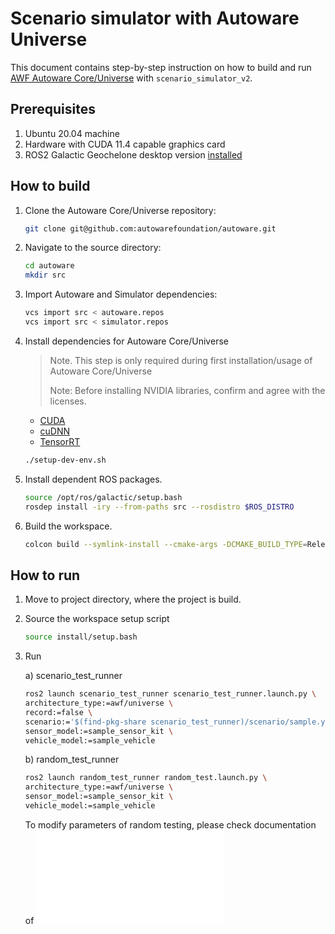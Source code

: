 # Scenario simulator with Autoware Universe

This document contains step-by-step instruction on how to build and run [AWF Autoware Core/Universe](https://github.com/autowarefoundation/autoware) with `scenario_simulator_v2`.

## Prerequisites 

1. Ubuntu 20.04 machine
2. Hardware with CUDA 11.4 capable graphics card
3. ROS2 Galactic Geochelone desktop version [installed](https://docs.ros.org/en/galactic/Installation/Ubuntu-Install-Debians.html)

## How to build

1. Clone the Autoware Core/Universe repository:
   ```bash
   git clone git@github.com:autowarefoundation/autoware.git
   ```
2. Navigate to the source directory:
   ```bash
   cd autoware 
   mkdir src 
   ```
3. Import Autoware and Simulator dependencies:
   ```bash
   vcs import src < autoware.repos  
   vcs import src < simulator.repos
   ```
4. Install dependencies for Autoware Core/Universe
   > Note. This step is only required during first installation/usage of Autoware Core/Universe
   > 
   > Note: Before installing NVIDIA libraries, confirm and agree with the licenses.
   - [CUDA](https://docs.nvidia.com/cuda/eula/index.html)
   - [cuDNN](https://docs.nvidia.com/deeplearning/cudnn/sla/index.html)
   - [TensorRT](https://docs.nvidia.com/deeplearning/tensorrt/sla/index.html)

   ```bash
   ./setup-dev-env.sh
   ``` 
5. Install dependent ROS packages.

   ```bash
   source /opt/ros/galactic/setup.bash
   rosdep install -iry --from-paths src --rosdistro $ROS_DISTRO
   ```
6. Build the workspace.

   ```bash
   colcon build --symlink-install --cmake-args -DCMAKE_BUILD_TYPE=Release
   ```

## How to run

1. Move to project directory, where the project is build.

2. Source the workspace setup script
   ```bash
   source install/setup.bash
   ```
3. Run 

   a) scenario_test_runner
   
   ```bash
   ros2 launch scenario_test_runner scenario_test_runner.launch.py \
   architecture_type:=awf/universe \
   record:=false \
   scenario:='$(find-pkg-share scenario_test_runner)/scenario/sample.yaml' \
   sensor_model:=sample_sensor_kit \
   vehicle_model:=sample_vehicle
   ``` 
   
   b) random_test_runner
   
   ```bash
   ros2 launch random_test_runner random_test.launch.py \
   architecture_type:=awf/universe \
   sensor_model:=sample_sensor_kit \
   vehicle_model:=sample_vehicle
   ``` 
   
   To modify parameters of random testing, please check documentation of ![random_test_runner](random_test_runner/README.md)

[//]: # (### Troubleshooting)
